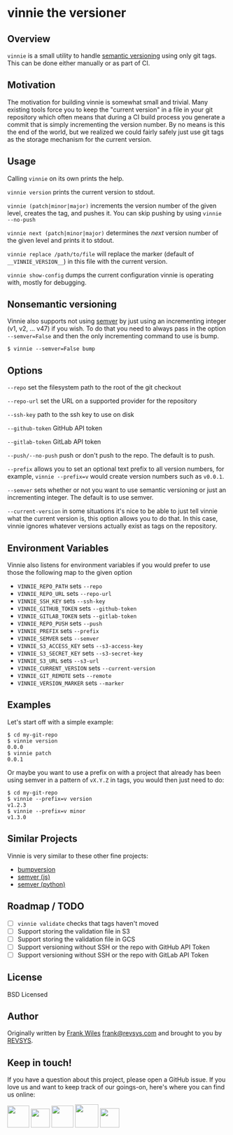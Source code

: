 # vinnie the versioner

## Overview

`vinnie` is a small utility to handle [semantic versioning](https://semver.org/)
using only git tags.  This can be done either manually or as part of CI.

## Motivation

The motivation for building vinnie is somewhat small and trivial. Many existing
tools force you to keep the "current version" in a file in your git repository
which often means that during a CI build process you generate a commit that
is simply incrementing the version number.  By no means is this the end of the
world, but we realized we could fairly safely just use git tags as the storage
mechanism for the current version.

## Usage

Calling `vinnie` on its own prints the help.

`vinnie version` prints the current version to stdout.

`vinnie (patch|minor|major)` increments the version number of the given level, creates the tag, and pushes it. You can skip pushing by using `vinnie --no-push`

`vinnie next (patch|minor|major)` determines the _next_ version number of the
given level and prints it to stdout.

`vinnie replace /path/to/file` will replace the marker (default of `__VINNIE_VERSION__`)
in this file with the current version.

`vinnie show-config` dumps the current configuration vinnie is operating with,
mostly for debugging.

## Nonsemantic versioning

Vinnie also supports not using [semver](https://semver.org/) by just using an
incrementing integer (v1, v2, ... v47) if you wish.  To do that you need to
always pass in the option `--semver=False` and then the only incrementing
command to use is bump.

```shell
$ vinnie --semver=False bump
```

## Options

`--repo` set the filesystem path to the root of the git checkout

`--repo-url` set the URL on a supported provider for the repository

`--ssh-key` path to the ssh key to use on disk

`--github-token` GitHub API token

`--gitlab-token` GitLab API token

`--push/--no-push` push or don't push to the repo. The default is to push.

`--prefix` allows you to set an optional text prefix to all version numbers, for
example, `vinnie --prefix=v` would create version numbers such as `v0.0.1`.

`--semver` sets whether or not you want to use semantic versioning or just an
incrementing integer. The default is to use semver.

`--current-version` in some situations it's nice to be able to just tell vinnie
what the current version is, this option allows you to do that.  In this case,
vinnie ignores whatever versions actually exist as tags on the repository.

## Environment Variables

Vinnie also listens for environment variables if you would prefer to use those
the following map to the given option

- `VINNIE_REPO_PATH` sets `--repo`
- `VINNIE_REPO_URL` sets `--repo-url`
- `VINNIE_SSH_KEY` sets `--ssh-key`
- `VINNIE_GITHUB_TOKEN` sets `--github-token`
- `VINNIE_GITLAB_TOKEN` sets `--gitlab-token`
- `VINNIE_REPO_PUSH` sets `--push`
- `VINNIE_PREFIX` sets `--prefix`
- `VINNIE_SEMVER` sets `--semver`
- `VINNIE_S3_ACCESS_KEY` sets `--s3-access-key`
- `VINNIE_S3_SECRET_KEY` sets `--s3-secret-key`
- `VINNIE_S3_URL` sets `--s3-url`
- `VINNIE_CURRENT_VERSION` sets `--current-version`
- `VINNIE_GIT_REMOTE` sets `--remote`
- `VINNIE_VERSION_MARKER` sets `--marker`

## Examples

Let's start off with a simple example:

```shell
$ cd my-git-repo
$ vinnie version
0.0.0
$ vinnie patch
0.0.1
```

Or maybe you want to use a prefix on with a project that already has been
using semver in a pattern of `vX.Y.Z` in tags, you would then just need to do:

```shell
$ cd my-git-repo
$ vinnie --prefix=v version
v1.2.3
$ vinnie --prefix=v minor
v1.3.0
```

## Similar Projects

Vinnie is very similar to these other fine projects:

- [bumpversion](https://pypi.org/project/bumpversion/)
- [semver (js)](https://www.npmjs.com/package/semver)
- [semver (python)](https://pypi.org/project/semver/)

## Roadmap / TODO

- [ ] `vinnie validate` checks that tags haven't moved
- [ ] Support storing the validation file in S3
- [ ] Support storing the validation file in GCS
- [ ] Support versioning without SSH or the repo with GitHub API Token
- [ ] Support versioning without SSH or the repo with GitLab API Token

## License

BSD Licensed

## Author

Originally written by [Frank Wiles](https://frankwiles.com) <frank@revsys.com>
and brought to you by [REVSYS](https://www.revsys.com).

## Keep in touch!

If you have a question about this project, please open a GitHub issue. If you love us and want to keep track of our goings-on, here's where you can find us online:

<a href="https://revsys.com?utm_medium=github&utm_source=vinnie"><img src="https://pbs.twimg.com/profile_images/915928618840285185/sUdRGIn1_400x400.jpg" height="50" /></a>
<a href="https://twitter.com/revsys"><img src="https://cdn1.iconfinder.com/data/icons/new_twitter_icon/256/bird_twitter_new_simple.png" height="43" /></a>
<a href="https://www.facebook.com/revsysllc/"><img src="https://cdn3.iconfinder.com/data/icons/picons-social/57/06-facebook-512.png" height="50" /></a>
<a href="https://github.com/revsys/"><img src="https://assets-cdn.github.com/images/modules/logos_page/GitHub-Mark.png" height="53" /></a>
<a href="https://gitlab.com/revsys"><img src="https://upload.wikimedia.org/wikipedia/commons/thumb/1/18/GitLab_Logo.svg/2000px-GitLab_Logo.svg.png" height="44" /></a>
